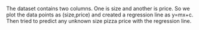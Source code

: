 The dataset contains two columns. One is size and another is price. So we plot the data points as (size,price) and created a regression line as y=mx+c. Then tried to predict any unknown size pizza price with the regression line.

